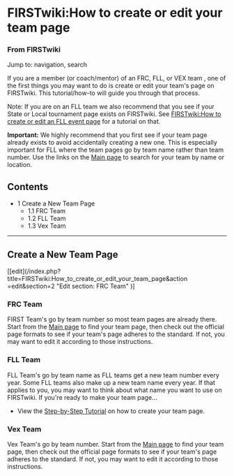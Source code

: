 # FIRSTwiki:How to create or edit your team page

### From FIRSTwiki

Jump to: navigation, search

If you are a member (or coach/mentor) of an FRC, FLL, or VEX team , one of the
first things you may want to do is create or edit your team's page on
FIRSTwiki. This tutorial/how-to will guide you through that process.

Note: If you are on an FLL team we also recommend that you see if your State
or Local tournament page exists on FIRSTwiki. See [FIRSTwiki:How to create or
edit an FLL event
page](FIRSTwiki:How_to_create_or_edit_an_FLL_event_page
"FIRSTwiki:How to create or edit an FLL event page" ) for a tutorial on that.

**Important:** We highly recommend that you first see if your team page already exists to avoid accidentally creating a new one. This is especially important for FLL where the team pages go by team name rather than team number. Use the links on the [Main page](Main_page "Main page" ) to search for your team by name or location. 

## Contents

  * 1 Create a New Team Page
    * 1.1 FRC Team
    * 1.2 FLL Team
    * 1.3 Vex Team  
---  
  

## Create a New Team Page

[[edit](/index.php?title=FIRSTwiki:How_to_create_or_edit_your_team_page&action
=edit&section=2 "Edit section: FRC Team" )]

### FRC Team

FIRST Team's go by team number so most team pages are already there. Start
from the [Main page](Main_page "Main page" ) to find your team
page, then check out the official page formats to see if your team's page
adheres to the standard. If not, you may want to edit it according to those
instructions.


### FLL Team

FLL Team's go by team name as FLL teams get a new team number every year. Some
FLL teams also make up a new team name every year. If that applies to you, you
may want to think about what name you want to use on FIRSTwiki. If you're
ready to make your team page...

  * View the [Step-by-Step Tutorial](FIRSTwiki:Create_Team_Page_Tutorial_%28FLL%29 "FIRSTwiki:Create Team Page Tutorial \(FLL\)" ) on how to create your team page. 


### Vex Team

Vex Team's go by team number. Start from the [Main page](Main_page
"Main page" ) to find your team page, then check out the official page formats
to see if your team's page adheres to the standard. If not, you may want to
edit it according to those instructions.

